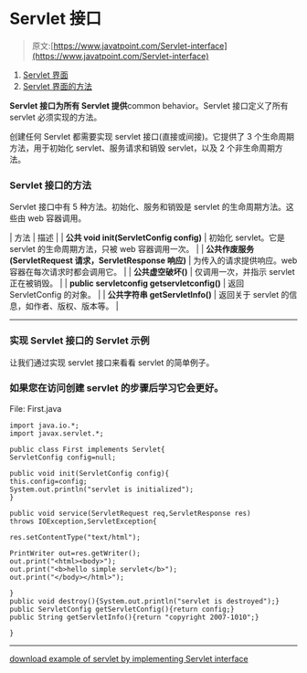 # Servlet 接口

> 原文:[https://www.javatpoint.com/Servlet-interface](https://www.javatpoint.com/Servlet-interface)

1.  [Servlet 界面](#)
2.  [Servlet 界面的方法](#servletmethods)

**Servlet 接口为所有 Servlet 提供**common behavior。Servlet 接口定义了所有 servlet 必须实现的方法。

创建任何 Servlet 都需要实现 servlet 接口(直接或间接)。它提供了 3 个生命周期方法，用于初始化 servlet、服务请求和销毁 servlet，以及 2 个非生命周期方法。

### Servlet 接口的方法

Servlet 接口中有 5 种方法。初始化、服务和销毁是 servlet 的生命周期方法。这些由 web 容器调用。

| 方法 | 描述 |
| **公共 void init(ServletConfig config)** | 初始化 servlet。它是 servlet 的生命周期方法，只被 web 容器调用一次。 |
| **公共作废服务(ServletRequest 请求，ServletResponse 响应)** | 为传入的请求提供响应。web 容器在每次请求时都会调用它。 |
| **公共虚空破坏()** | 仅调用一次，并指示 servlet 正在被销毁。 |
| **public servletconfig getservletconfig()** | 返回 ServletConfig 的对象。 |
| **公共字符串 getServletInfo()** | 返回关于 servlet 的信息，如作者、版权、版本等。 |

* * *

### 实现 Servlet 接口的 Servlet 示例

让我们通过实现 servlet 接口来看看 servlet 的简单例子。

### 如果您在访问创建 servlet 的步骤后学习它会更好。

File: First.java

```
import java.io.*;
import javax.servlet.*;

public class First implements Servlet{
ServletConfig config=null;

public void init(ServletConfig config){
this.config=config;
System.out.println("servlet is initialized");
}

public void service(ServletRequest req,ServletResponse res)
throws IOException,ServletException{

res.setContentType("text/html");

PrintWriter out=res.getWriter();
out.print("<html><body>");
out.print("<b>hello simple servlet</b>");
out.print("</body></html>");

}
public void destroy(){System.out.println("servlet is destroyed");}
public ServletConfig getServletConfig(){return config;}
public String getServletInfo(){return "copyright 2007-1010";}

}

```

* * *

[download example of servlet by implementing Servlet interface](https://static.javatpoint.com/src/servlet/servletexample.zip)